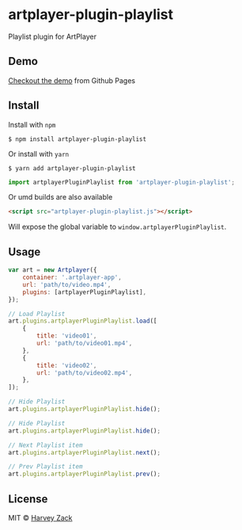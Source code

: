 # artplayer-plugin-playlist

Playlist plugin for ArtPlayer

## Demo

[Checkout the demo](https://artplayer.org/?libs=.%2Funcompiled%2Fartplayer-plugin-playlist.js%0A.%2Funcompiled%2Fartplayer-plugin-playlist.css&example=playlist) from Github Pages

## Install

Install with `npm`

```
$ npm install artplayer-plugin-playlist
```

Or install with `yarn`

```
$ yarn add artplayer-plugin-playlist
```

```js
import artplayerPluginPlaylist from 'artplayer-plugin-playlist';
```

Or umd builds are also available

```html
<script src="artplayer-plugin-playlist.js"></script>
```

Will expose the global variable to `window.artplayerPluginPlaylist`.

## Usage

```js
var art = new Artplayer({
    container: '.artplayer-app',
    url: 'path/to/video.mp4',
    plugins: [artplayerPluginPlaylist],
});

// Load Playlist
art.plugins.artplayerPluginPlaylist.load([
    {
        title: 'video01',
        url: 'path/to/video01.mp4',
    },
    {
        title: 'video02',
        url: 'path/to/video02.mp4',
    },
]);

// Hide Playlist
art.plugins.artplayerPluginPlaylist.hide();

// Hide Playlist
art.plugins.artplayerPluginPlaylist.hide();

// Next Playlist item
art.plugins.artplayerPluginPlaylist.next();

// Prev Playlist item
art.plugins.artplayerPluginPlaylist.prev();
```

## License

MIT © [Harvey Zack](https://sleepy.im/)
